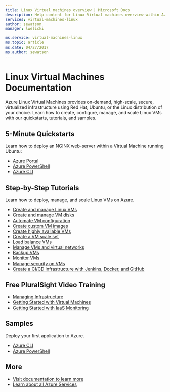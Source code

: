 ```yaml
---
title: Linux Virtual machines overview | Microsoft Docs
description: Help content for Linux Virtual machines overview within Azure portal
services: virtual-machines-linux
author: sewatson
manager: lwelicki

ms.service: virtual-machines-linux
ms.topic: article
ms.date: 04/27/2017
ms.author: sewatson
---
```


# Linux Virtual Machines Documentation

Azure Linux Virtual Machines provides on-demand, high-scale, secure, virtualized infrastructure using Red Hat, Ubuntu, or the Linux distribution of your choice. Learn how to create, configure, manage, and scale Linux VMs with our quickstarts, tutorials, and samples.

## 5-Minute Quickstarts

Learn how to deploy an NGINX web-server within a Virtual Machine running Ubuntu:

- [Azure Portal](/azure/virtual-machines/virtual-machines-linux-quick-create-portal?toc=%2fazure%2fvirtual-machines%2flinux%2ftoc.json)
- [Azure PowerShell](/azure/virtual-machines/virtual-machines-linux-quick-create-powershell?toc=%2fazure%2fvirtual-machines%2flinux%2ftoc.json)
- [Azure CLI](/azure/virtual-machines/virtual-machines-linux-quick-create-cli?toc=%2fazure%2fvirtual-machines%2flinux%2ftoc.json)

## Step-by-Step Tutorials

Learn how to deploy, manage, and scale Linux VMs on Azure.

- [Create and manage Linux VMs](/azure/virtual-machines/linux/tutorial-manage-vm)
- [Create and manage VM disks](/azure/virtual-machines/linux/tutorial-manage-disks)
- [Automate VM configuration](/azure/virtual-machines/linux/tutorial-automate-vm-deployment)
- [Create custom VM images](/azure/virtual-machines/linux/tutorial-custom-images)
- [Create highly available VMs](/azure/virtual-machines/linux/tutorial-availability-sets)
- [Create a VM scale set](/azure/virtual-machines/linux/tutorial-create-vmss)
- [Load balance VMs](/azure/virtual-machines/linux/tutorial-load-balancer)
- [Manage VMs and virtual networks](/azure/virtual-machines/linux/tutorial-virtual-network)
- [Backup VMs](/azure/virtual-machines/linux/tutorial-backup-vms)
- [Monitor VMs](/azure/virtual-machines/linux/tutorial-monitoring)
- [Manage security on VMs](/azure/virtual-machines/linux/tutorial-azure-security)
- [Create a CI/CD infrastructure with Jenkins, Docker, and GitHub](/azure/virtual-machines/linux/tutorial-jenkins-github-docker-cicd)

## Free PluralSight Video Training

- [Managing Infrastructure](https://www.pluralsight.com/courses/managing-infrastructure-microsoft-azure-getting-started?twoid=d6abac77-7dcc-4d33-9e03-f85e78989f02)
- [Getting Started with Virtual Machines](https://www.pluralsight.com/courses/azure-vms-getting-started?twoid=d6abac77-7dcc-4d33-9e03-f85e78989f02)
- [Getting Started with IaaS Monitoring](https://www.pluralsight.com/courses/azure-iaas-monitoring-management-getting-started?twoid=d6abac77-7dcc-4d33-9e03-f85e78989f02")

## Samples 

Deploy your first application to Azure.

- [Azure CLI](/azure/virtual-machines/virtual-machines-linux-cli-samples)
- [Azure PowerShell](/azure/virtual-machines/virtual-machines-linux-powershell-samples)

## More

- [Visit documentation to learn more](/azure/virtual-machines/linux/index)
- [Learn about all Azure Services](https://aka.ms/j3wr7y)